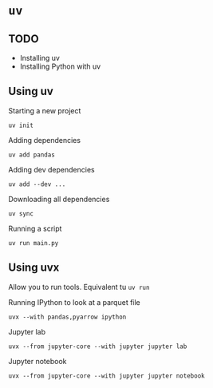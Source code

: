 # `uv`

## TODO
- Installing uv
- Installing Python with uv

## Using uv

Starting a new project

    uv init

Adding dependencies

    uv add pandas

Adding dev dependencies

    uv add --dev ...

Downloading all dependencies

    uv sync

Running a script

    uv run main.py


## Using uvx

Allow you to run tools. Equivalent tu `uv run`

Running IPython to look at a parquet file

    uvx --with pandas,pyarrow ipython

Jupyter lab

    uvx --from jupyter-core --with jupyter jupyter lab

Jupyter notebook

    uvx --from jupyter-core --with jupyter jupyter notebook